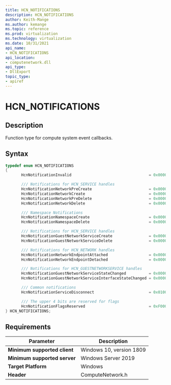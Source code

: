 ```yaml
---
title: HCN_NOTIFICATIONS
description: HCN_NOTIFICATIONS
author: Keith-Mange
ms.author: kemange
ms.topic: reference
ms.prod: virtualization
ms.technology: virtualization
ms.date: 10/31/2021
api_name:
- HCN_NOTIFICATIONS
api_location:
- computenetwork.dll
api_type:
- DllExport
topic_type:
- apiref
---
```

# HCN\_NOTIFICATIONS

## Description

Function type for compute system event callbacks.

## Syntax

```cpp
typedef enum HCN_NOTIFICATIONS
{
       HcnNotificationInvalid                                  = 0x00000000,

       /// Notifications for HCN_SERVICE handles
       HcnNotificationNetworkPreCreate                         = 0x00000001,
       HcnNotificationNetworkCreate                            = 0x00000002,
       HcnNotificationNetworkPreDelete                         = 0x00000003,
       HcnNotificationNetworkDelete                            = 0x00000004,

       /// Namespace Notifications
       HcnNotificationNamespaceCreate                          = 0x00000005,
       HcnNotificationNamespaceDelete                          = 0x00000006,

       /// Notifications for HCN_SERVICE handles
       HcnNotificationGuestNetworkServiceCreate                = 0x00000007,
       HcnNotificationGuestNetworkServiceDelete                = 0x00000008,

       /// Notifications for HCN_NETWORK handles
       HcnNotificationNetworkEndpointAttached                  = 0x00000009,
       HcnNotificationNetworkEndpointDetached                  = 0x00000010,

       /// Notifications for HCN_GUESTNETWORKSERVICE handles
       HcnNotificationGuestNetworkServiceStateChanged          = 0x00000011,
       HcnNotificationGuestNetworkServiceInterfaceStateChanged = 0x00000012,

       /// Common notifications
       HcnNotificationServiceDisconnect                        = 0x01000000,

       /// The upper 4 bits are reserved for flags
       HcnNotificationFlagsReserved                            = 0xF0000000
} HCN_NOTIFICATIONS;
```


## Requirements

|Parameter|Description|
|---|---|
| **Minimum supported client** | Windows 10, version 1809 |
| **Minimum supported server** | Windows Server 2019 |
| **Target Platform** | Windows |
| **Header** | ComputeNetwork.h |

